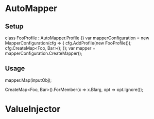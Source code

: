 AutoMapper
==========
Setup
-----
class FooProfile : AutoMapper.Profile {}
var mapperConfiguration = new MapperConfiguration(cfg =>
{
    cfg.AddProfile(new FooProfile());
    cfg.CreateMap<Foo, Bar>();
});
var mapper = mapperConfiguration.CreateMapper();

Usage
-----
mapper.Map<ToType>(inputObj);


CreateMap<Foo, Bar>().ForMember(x => x.Blarg, opt => opt.Ignore());



ValueInjector
=============
